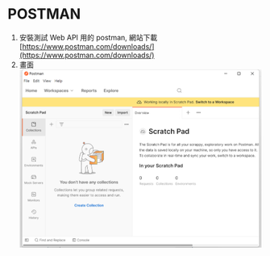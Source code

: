 # POSTMAN

1. 安裝測試 Web API 用的 postman, 網站下載[https://www.postman.com/downloads/](https://www.postman.com/downloads/)
2. 畫面
   ![](../asset/img/env/post_1.png)
    